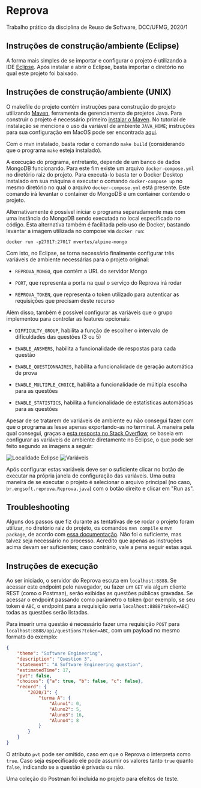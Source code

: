 # Reprova

Trabalho prático da disciplina de Reuso de Software, DCC/UFMG, 2020/1

## Instruções de construção/ambiente (Eclipse)

A forma mais simples de se importar e configurar o projeto é utilizando a IDE [Eclipse](https://www.eclipse.org/). Após instalar e abrir o Eclipse, basta importar o diretório no qual este projeto foi baixado.

## Instruções de construção/ambiente (UNIX)

O makefile do projeto contém instruções para construção do projeto utilizando [Maven](https://maven.apache.org/), ferramenta de gerenciamento de projetos Java. Para construir o projeto é necessário primeiro [instalar o Maven](https://maven.apache.org/install.html). No tutorial de instalação se menciona o uso da variável de ambiente `JAVA_HOME`; instruções para sua configuração em MacOS pode ser encontrada [aqui](https://mkyong.com/java/how-to-set-java_home-environment-variable-on-mac-os-x/).

Com o mvn instalado, basta rodar o comando `make build` (considerando que o programa `make` esteja instalado).

A execução do programa, entretanto, depende de um banco de dados MongoDB funcionando. Para este fim existe um arquivo `docker-compose.yml` no diretório raiz do projeto. Para executá-lo basta ter o Docker Desktop instalado em sua máquina e executar o comando `docker-compose up` no mesmo diretório no qual o arquivo `docker-compose.yml` está presente. Este comando irá levantar o container do MongoDB  e um container contendo o projeto.

Alternativamente é possível iniciar o programa separadamente mas com uma instância do MongoDB sendo executada no local especificado no código. Esta alternativa também é facilitada pelo uso de Docker, bastando levantar a imagem utilizada no compose via `docker run`:

`docker run -p27017:27017 mvertes/alpine-mongo`

Com isto, no Eclipse, se torna necessário finalmente configurar três variáveis de ambiente necessárias para o projeto original:

* `REPROVA_MONGO`, que contém a URL do servidor Mongo

* `PORT`, que representa a porta na qual o serviço do Reprova irá rodar

* `REPROVA_TOKEN`, que representa o token utilizado para autenticar as requisições que precisam deste recurso

Além disso, também é possível configurar as variáveis que o grupo implementou para controlar as features opcionais:

* `DIFFICULTY_GROUP`, habilita a função de escolher o intervalo de dificuldades das questões (3 ou 5)

* `ENABLE_ANSWERS`, habilita  a funcionalidade de respostas para cada questão

* `ENABLE_QUESTIONNAIRES`, habilita  a funcionalidade de geração automática de prova

* `ENABLE_MULTIPLE_CHOICE`, habilita  a funcionalidade de múltipla escolha para as questões

* `ENABLE_STATISTICS`, habilita  a funcionalidade de estatísticas automáticas para as questões


 Apesar de se tratarem de variáveis de ambiente eu não consegui fazer com que o programa as lesse apenas exportando-as no terminal. A maneira pela qual consegui, graças a [esta resposta no Stack Overflow](https://stackoverflow.com/a/12810433/4357295), se baseia em configurar as variáveis de ambiente diretamente no Eclipse, o que pode ser feito segundo as imagens a seguir:

![Localidade Eclipse](https://github.com/ghapereira/reprova/blob/master/assets/location.png)
![Variáveis](https://github.com/ghapereira/reprova/blob/master/assets/envs.jpg)

Após configurar estas variáveis deve ser o suficiente clicar no botão de executar na própria janela de configuração das variáveis. Uma outra maneira de se executar o projeto é selecionar o arquivo principal (no caso, `br.engsoft.reprova.Reprova.java`) com o botão direito e clicar em "Run as".

## Troubleshooting

Alguns dos passos que fiz durante as tentativas de se rodar o projeto foram utilizar, no diretório raiz do projeto, os comandos `mvn compile` e `mvn package`, de acordo com [essa documentação](https://spring.io/guides/gs/maven/). Não foi o suficiente, mas talvez seja necessário no processo. Acredito que apenas as instruções acima devam ser suficientes; caso contrário, vale a pena seguir estas aqui.

## Instruções de execução

Ao ser iniciado, o servidor do Reprova escuta em `localhost:8888`. Se acessar este endpoint pelo navegador, ou fazer um `GET` via algum cliente REST (como o Postman), serão exibidas as questões públicas gravadas. Se acessar o endpoint passando como parâmetro o token (por exemplo, se seu token é `ABC`, o endpoint para a requisição seria `localhost:8888?token=ABC`) todas as questões serão listadas.

Para inserir uma questão é necessário fazer uma requisição `POST` para `localhost:8888/api/questions?token=ABC`, com um payload no mesmo formato do exemplo:

```JSON
{
    "theme": "Software Engineering",
    "description": "Question 3",
    "statement": "A Software Engineering question",
    "estimatedTime": 17,
    "pvt": false,
    "choices": {"a": true, "b": false, "c": false},
    "record": {
        "2020/1": {
            "turma A": {
                "Aluno1": 0,
                "Aluno2": 5,
                "Aluno3": 16,
                "Aluno4": 8
            }
        }
    }
}
```

O atributo `pvt` pode ser omitido, caso em que o Reprova o interpreta como `true`. Caso seja especificado ele pode assumir os valores tanto `true` quanto `false`, indicando se a questão é privada ou não.

Uma coleção do Postman foi incluída no projeto para efeitos de teste.
